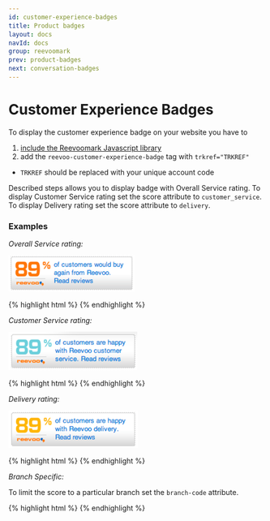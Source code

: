 ```yaml
---
id: customer-experience-badges
title: Product badges
layout: docs
navId: docs
group: reevoomark
prev: product-badges
next: conversation-badges
---
```


# Customer Experience Badges

To display the customer experience badge on your website you have to

1. [include the Reevoomark Javascript library](../javascript-library)
2. add the `reevoo-customer-experience-badge` tag with `trkref="TRKREF"`

* `TRKREF` should be replaced with your unique account code

Described steps allows you to display badge with Overall Service rating. To display Customer Service rating
set the score attribute to `customer_service`. To display Delivery rating set the score attribute to `delivery`.

### Examples

*Overall Service rating:*

![Overall Service rating badge](/assets/customer-exp-badge.png)

{% highlight html %}
<reevoo-customer-experience-badge trkref="TRKREF"></reevoo-customer-experience-badge>
{% endhighlight %}


*Customer Service rating:*

![Customer Service rating badge](/assets/customer-exp-service-badge.png)

{% highlight html %}
<reevoo-customer-experience-badge score="customer_service" trkref="TRKREF"></reevoo-customer-experience-badge>
{% endhighlight %}


*Delivery rating:*

![Delivery rating badge](/assets/customer-exp-delivery-badge.png)

{% highlight html %}
<reevoo-customer-experience-badge score="delivery" trkref="TRKREF"></reevoo-customer-experience-badge>
{% endhighlight %}

*Branch Specific:*

To limit the score to a particular branch set the `branch-code` attribute.

{% highlight html %}
<reevoo-customer-experience-badge branch-code="BRANCH_CODE" trkref="TRKREF"></reevoo-customer-experience-badge>
{% endhighlight %}
